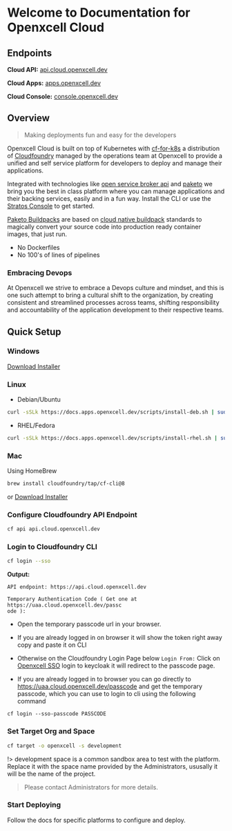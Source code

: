 # Welcome to Documentation for Openxcell Cloud

## Endpoints

**Cloud API:**  [api.cloud.openxcell.dev](https://api.cloud.openxcell.dev)

**Cloud Apps:** [apps.openxcell.dev](https://*.apps.openxcell.dev)

**Cloud Console:** [console.openxcell.dev](https://console.openxcell.dev)
## Overview 

> Making deployments fun and easy for the developers


Openxcell Cloud is built on top of Kubernetes with [cf-for-k8s](https://cf-for-k8s.io/) a distribution of [Cloudfoundry](https://cloudfoundry.org) managed by the operations team at Openxcell to provide a unified and self service platform for developers to deploy and manage their applications.

Integrated with technologies like [open service broker api](https://www.openservicebrokerapi.org/) and [paketo](https://paketo.io/) we bring you the best in class platform where you can manage applications and their backing services, easily and in a fun way. Install the CLI or use the [Stratos Console](https://console.openxcell.dev) to get started.

[Paketo Buildpacks](https://paketo.io/) are based on [cloud native buildpack](https://buildpacks.io/) standards to magically convert your source code into production ready container images, that just run.
- No Dockerfiles
- No 100's of lines of pipelines

### Embracing Devops
At Openxcell we strive to embrace a Devops culture and mindset, and this is one such attempt to bring a cultural shift to the organization, by creating consistent and streamlined processes across teams, shifting responsibility and accountability of the application development to their respective teams.

## Quick Setup

<!-- tabs:start -->

### **Windows**

[Download Installer](https://packages.cloudfoundry.org/stable?release=windows64&version=v8&source=github)

### **Linux**

- Debian/Ubuntu 

```bash
curl -sSLk https://docs.apps.openxcell.dev/scripts/install-deb.sh | sudo bash
```

- RHEL/Fedora

```bash
curl -sSLk https://docs.apps.openxcell.dev/scripts/install-rhel.sh | sudo bash
```
### **Mac**

Using HomeBrew

```bash
brew install cloudfoundry/tap/cf-cli@8
```

or [Download Installer](https://packages.cloudfoundry.org/stable?release=macosx64&version=v8&source=github)

<!-- tabs:end -->

### Configure Cloudfoundry API Endpoint

```bash
cf api api.cloud.openxcell.dev
```

### Login to Cloudfoundry CLI

```bash
cf login --sso
```

**Output:**
```
API endpoint: https://api.cloud.openxcell.dev

Temporary Authentication Code ( Get one at https://uaa.cloud.openxcell.dev/passc
ode ): 

```
- Open the temporary passcode url in your browser.

- If you are already logged in on browser it will show the token right away copy and paste it on CLI

- Otherwise on the Cloudfoundry Login Page below `Login From:` Click on [Openxcell SSO](https://uaa.cloud.openxcell.dev/saml/discovery?returnIDParam=idp&entityID=cloudfoundry-saml-login&idp=SAML&isPassive=true) login to keycloak it will redirect to the passcode page.

- If you are already logged in to browser you can go directly to <https://uaa.cloud.openxcell.dev/passcode> and get the temporary passcode, which you can use to login to cli using the following command

```
cf login --sso-passcode PASSCODE
```

### Set Target Org and Space


```bash
cf target -o openxcell -s development
```

!> development space is a common sandbox area to test with the platform. Replace it with the space name provided by the Administrators, ususally it will be the name of the project.

> Please contact Administrators for more details.

###  Start Deploying

Follow the docs for specific platforms to configure and deploy.